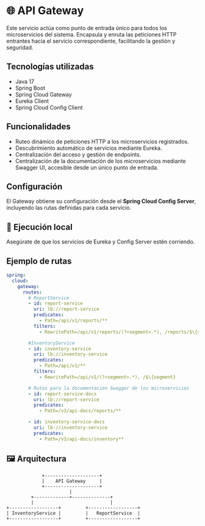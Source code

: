 # 🌐 API Gateway

Este servicio actúa como punto de entrada único para todos los microservicios del sistema. Encapsula y enruta las peticiones HTTP entrantes hacia el servicio correspondiente, facilitando la gestión y seguridad.

## Tecnologías utilizadas
- Java 17
- Spring Boot
- Spring Cloud Gateway
- Eureka Client
- Spring Cloud Config Client

## Funcionalidades
- Ruteo dinámico de peticiones HTTP a los microservicios registrados.
- Descubrimiento automático de servicios mediante Eureka.
- Centralización del acceso y gestión de endpoints.
- Centralización de la documentación de los microservicios mediante Swagger UI, accesible desde un único punto de entrada.


## Configuración

El Gateway obtiene su configuración desde el **Spring Cloud Config Server**, incluyendo las rutas definidas para cada servicio.


## 🏁 Ejecución local

Asegúrate de que los servicios de Eureka y Config Server estén corriendo.


## Ejemplo de rutas

```yaml
spring:
  cloud:
    gateway:
      routes:
        # ReportService
        - id: report-service
          uri: lb://report-service
          predicates:
            - Path=/api/v1/reports/**
          filters:
            - RewritePath=/api/v1/reports/(?<segment>.*), /reports/$\{segment}

        #InventoryService
        - id: inventory-service
          uri: lb://inventory-service
          predicates:
            - Path=/api/v1/**
          filters:
            - RewritePath=/api/v1/(?<segment>.*), /$\{segment}

        # Rutas para la documentación Swagger de los microservicios
        - id: report-service-docs
          uri: lb://report-service
          predicates:
            - Path=/v3/api-docs/reports/**

        - id: inventory-service-docs
          uri: lb://inventory-service
          predicates:
            - Path=/v3/api-docs/inventory**
```

## 🖼️ Arquitectura

                 +--------------------+
                 |    API Gateway     |
                 +--------------------+
                           |
             +-------------+--------------+
             |                            |
    +------------------+         +------------------+
    | InventoryService |         |   ReportService  |
    +------------------+         +------------------+
